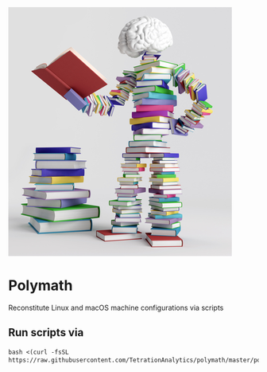 ![Polly](https://github.com/TetrationAnalytics/polymath/raw/images/polly.jpg "Polly")

# Polymath

Reconstitute Linux and macOS machine configurations via scripts

## Run scripts via

```
bash <(curl -fsSL https://raw.githubusercontent.com/TetrationAnalytics/polymath/master/polly)
```
